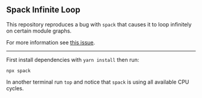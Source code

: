 ## Spack Infinite Loop

This repository reproduces a bug with `spack` that causes it to loop infinitely on certain module graphs.

For more information see [this issue](https://github.com/swc-project/swc/issues/1756).

---

First install dependencies with `yarn install` then run:

```
npx spack
```

In another terminal run `top` and notice that `spack` is using all available CPU cycles.
